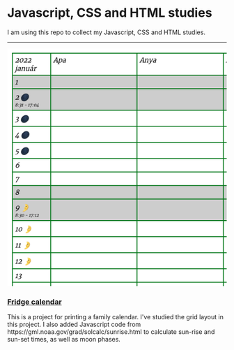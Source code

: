 <!DOCTYPE html>
<html lang="en" dir="ltr">

<head>
  <meta charset="utf-8">
  <meta name="viewport" content="width=device-width, initial-scale=1">
  <link rel="stylesheet" href="css/mystyles.css">
  <link rel="preconnect" href="https://fonts.googleapis.com">
  <link rel="preconnect" href="https://fonts.gstatic.com" crossorigin>
  <link href="https://fonts.googleapis.com/css2?family=Indie+Flower&family=Merriweather:wght@300&family=Montserrat:wght@100&display=swap" rel="stylesheet">
</head>
<title>Javascript, CSS and HTML studies</title>
</head>

<body>
   <link rel="stylesheet" href="css/mystyles.css">
  <div class="top-container">
    <h1>Javascript, CSS and HTML studies</h1>
    <p>I am using this repo to collect my Javascript, CSS and HTML studies.</p>
  </div>

  <hr>
  <div class="projectlist">
    <div class="project-row">
      <div>
        <img class="leftimg small_size_img" src="img/fridge_cal_demo.png" alt="Fridge calendar img">
      </div>
      <div>
        <a href="fridgecalendar/calendar-grid.html"><h3>Fridge calendar</h3></a>
        <p>This is a project for printing a family calendar. I've studied the grid layout in this project.
          I also added Javascript code from https://gml.noaa.gov/grad/solcalc/sunrise.html to calculate
          sun-rise and sun-set times, as well as moon phases.
        </p>
      </div>
    </div>
    <p></p>


</body>

</html>
